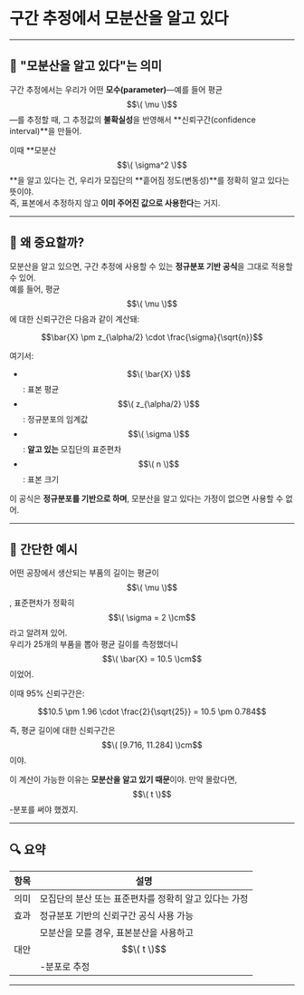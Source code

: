 # 구간 추정에서 **모분산을 알고 있다**

---

## 📘 "모분산을 알고 있다"는 의미

구간 추정에서는 우리가 어떤 **모수(parameter)**—예를 들어 평균 $$\( \mu \)$$—를 추정할 때, 그 추정값의 **불확실성**을 반영해서 **신뢰구간(confidence interval)**을 만들어.

이때 **모분산 $$\( \sigma^2 \)$$**을 알고 있다는 건, 우리가 모집단의 **흩어짐 정도(변동성)**를 정확히 알고 있다는 뜻이야.  
즉, 표본에서 추정하지 않고 **이미 주어진 값으로 사용한다**는 거지.

---

## 🎯 왜 중요할까?

모분산을 알고 있으면, 구간 추정에 사용할 수 있는 **정규분포 기반 공식**을 그대로 적용할 수 있어.  
예를 들어, 평균 $$\( \mu \)$$ 에 대한 신뢰구간은 다음과 같이 계산돼:

$$\bar{X} \pm z_{\alpha/2} \cdot \frac{\sigma}{\sqrt{n}}$$

여기서:
- $$\( \bar{X} \)$$: 표본 평균  
- $$\( z_{\alpha/2} \)$$: 정규분포의 임계값  
- $$\( \sigma \)$$: **알고 있는** 모집단의 표준편차  
- $$\( n \)$$: 표본 크기

이 공식은 **정규분포를 기반으로 하며**, 모분산을 알고 있다는 가정이 없으면 사용할 수 없어.

---

## 🧪 간단한 예시

어떤 공장에서 생산되는 부품의 길이는 평균이 $$\( \mu \)$$, 표준편차가 정확히 $$\( \sigma = 2 \)cm$$라고 알려져 있어.  
우리가 25개의 부품을 뽑아 평균 길이를 측정했더니 $$\( \bar{X} = 10.5 \)cm$$이었어.

이때 95% 신뢰구간은:

$$10.5 \pm 1.96 \cdot \frac{2}{\sqrt{25}} = 10.5 \pm 0.784$$

즉, 평균 길이에 대한 신뢰구간은 $$\( [9.716, 11.284] \)cm$$이야.

이 계산이 가능한 이유는 **모분산을 알고 있기 때문**이야. 만약 몰랐다면, $$\( t \)$$-분포를 써야 했겠지.

---

## 🔍 요약

| 항목 | 설명 |
|------|------|
| 의미 | 모집단의 분산 또는 표준편차를 정확히 알고 있다는 가정 |
| 효과 | 정규분포 기반의 신뢰구간 공식 사용 가능 |
| 대안 | 모분산을 모를 경우, 표본분산을 사용하고 $$\( t \)$$-분포로 추정 |

---
